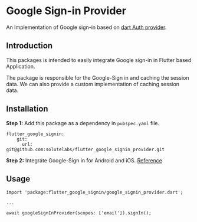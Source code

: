 # Google Sign-in Provider

An Implementation of Google sign-in based on [dart Auth provider](https://github.com/solutelabs/dart_auth_provider).

## Introduction
This packages is intended to easily integrate Google sign-in in Flutter based Application.

The package is responsible for the Google-Sign in and caching the session data. We can also provide a custom implementation of caching session data.


## Installation
**Step 1:** Add this package as a dependency in `pubspec.yaml` file.

```
flutter_google_signin:
    git:
      url: git@github.com:solutelabs/flutter_google_signin_provider.git
``` 

**Step 2:** Integrate Google-Sign in for Android and iOS. [Reference](https://pub.dev/packages/google_sign_in)

## Usage
```
import 'package:flutter_google_signin/google_signin_provider.dart';

...

await googleSignInProvider(scopes: ['email']).signIn();
```
